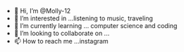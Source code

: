 - 👋 Hi, I’m @Molly-12
- 👀 I’m interested in ...listening to music, traveling 
- 🌱 I’m currently learning ... computer science and coding
- 💞️ I’m looking to collaborate on ...
- 📫 How to reach me ...instagram 

<!---
Molly-12/Molly-12 is a ✨ special ✨ repository because its `README.md` (this file) appears on your GitHub profile.
You can click the Preview link to take a look at your changes.
--->
